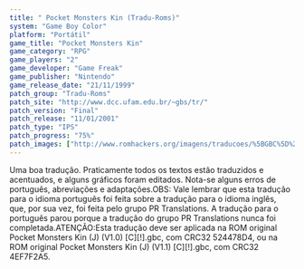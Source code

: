 ```yaml
---
title: " Pocket Monsters Kin (Tradu-Roms)"
system: "Game Boy Color"
platform: "Portátil"
game_title: "Pocket Monsters Kin"
game_category: "RPG"
game_players: "2"
game_developer: "Game Freak"
game_publisher: "Nintendo"
game_release_date: "21/11/1999"
patch_group: "Tradu-Roms"
patch_site: "http://www.dcc.ufam.edu.br/~gbs/tr/"
patch_version: "Final"
patch_release: "11/01/2001"
patch_type: "IPS"
patch_progress: "75%"
patch_images: ["http://www.romhackers.org/imagens/traducoes/%5BGBC%5D%20Pocket%20Monsters%20Kin%20-%20Tradu-Roms%20-%201.png","http://www.romhackers.org/imagens/traducoes/%5BGBC%5D%20Pocket%20Monsters%20Kin%20-%20Tradu-Roms%20-%202.png","http://www.romhackers.org/imagens/traducoes/%5BGBC%5D%20Pocket%20Monsters%20Kin%20-%20Tradu-Roms%20-%203.png"]
---
```

Uma boa tradução. Praticamente todos os textos estão traduzidos e acentuados, e alguns gráficos foram editados. Nota-se alguns erros de português, abreviações e adaptações.OBS: Vale lembrar que esta tradução para o idioma português foi feita sobre a tradução para o idioma inglês, que, por sua vez, foi feita pelo grupo PR Translations. A tradução para o português parou porque a tradução do grupo PR Translations nunca foi completada.ATENÇÃO:Esta tradução deve ser aplicada na ROM original Pocket Monsters Kin (J) (V1.0) [C][!].gbc, com CRC32 524478D4, ou na ROM original Pocket Monsters Kin (J) (V1.1) [C][!].gbc, com CRC32 4EF7F2A5.
